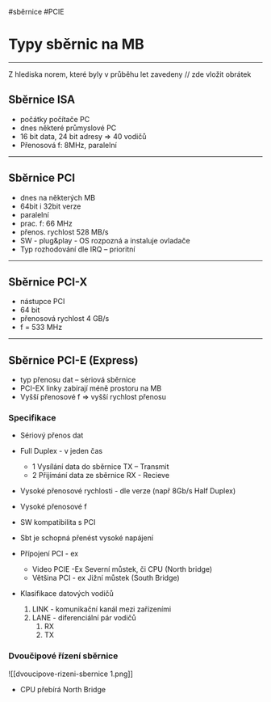  
#sběrnice #PCIE 
# Typy sběrnic na MB
---
Z hlediska norem, které byly v průběhu let zavedeny
// zde vložit obrátek

## Sběrnice ISA
- počátky počítače PC
- dnes některé průmyslové PC
- 16 bit data, 24 bit adresy => 40 vodičů
- Přenosová f: 8MHz, paralelní
---
## Sběrnice PCI
- dnes na některých MB
- 64bit i 32bit verze
- paralelní 
- prac. f: 66 MHz
- přenos. rychlost 528 MB/s
- SW - plug&play - OS rozpozná a instaluje ovladače
- Typ rozhodování dle IRQ – prioritní
---
## Sběrnice PCI-X
- nástupce PCI
- 64 bit
- přenosová rychlost 4 GB/s
- f = 533 MHz
---
## Sběrnice PCI-E (Express)
- typ přenosu dat – sériová sběrnice
- PCI-EX linky zabírají méně prostoru na MB
- Vyšší přenosové f => vyšší rychlost přenosu

### Specifikace
- Sériový přenos dat
- Full Duplex - v jeden čas
	- 1 Vysílání data do sběrnice TX – Transmit
	- 2 Přijímání data ze sběrnice RX - Recieve
-   Vysoké přenosové rychlosti - dle verze (např 8Gb/s Half Duplex)
-   Vysoké přenosové f
-   SW kompatibilita s PCI
-   Sbt je schopná přenést vysoké napájení

-   Přípojení PCI - ex
    -   Video PCIE -Ex Severní můstek, či CPU (North bridge)
    -   Většina PCI - ex Jižní můstek (South Bridge)
-   Klasifikace datových vodičů
    1.  LINK - komunikační kanál mezi zařízeními
    2.  LANE - diferenciální pár vodičů
        1.  RX
        2.  TX


### Dvoučipové řízení sběrnice
![[dvoucipove-rizeni-sbernice 1.png]]
- CPU přebírá North Bridge